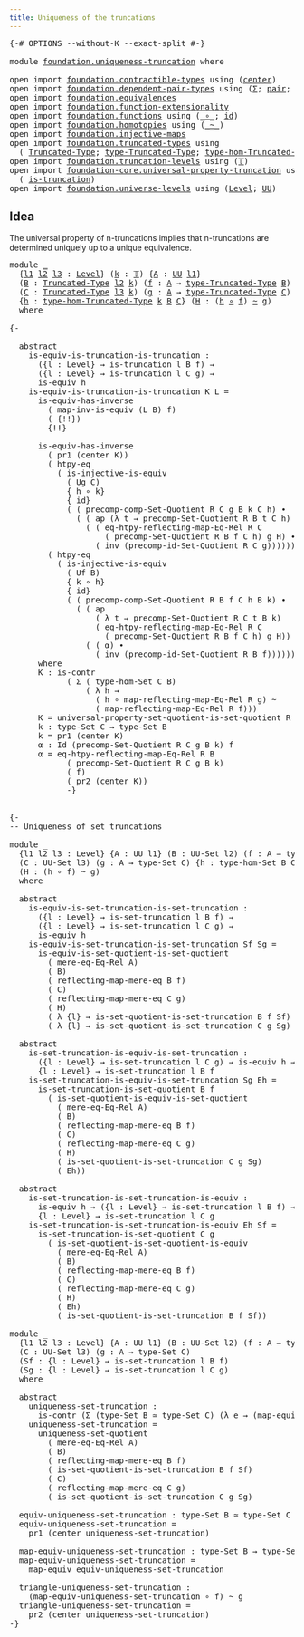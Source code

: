 ```yaml
---
title: Uniqueness of the truncations
---
```


<pre class="Agda"><a id="55" class="Symbol">{-#</a> <a id="59" class="Keyword">OPTIONS</a> <a id="67" class="Pragma">--without-K</a> <a id="79" class="Pragma">--exact-split</a> <a id="93" class="Symbol">#-}</a>

<a id="98" class="Keyword">module</a> <a id="105" href="foundation.uniqueness-truncation.html" class="Module">foundation.uniqueness-truncation</a> <a id="138" class="Keyword">where</a>

<a id="145" class="Keyword">open</a> <a id="150" class="Keyword">import</a> <a id="157" href="foundation.contractible-types.html" class="Module">foundation.contractible-types</a> <a id="187" class="Keyword">using</a> <a id="193" class="Symbol">(</a><a id="194" href="foundation-core.contractible-types.html#1098" class="Function">center</a><a id="200" class="Symbol">)</a>
<a id="202" class="Keyword">open</a> <a id="207" class="Keyword">import</a> <a id="214" href="foundation.dependent-pair-types.html" class="Module">foundation.dependent-pair-types</a> <a id="246" class="Keyword">using</a> <a id="252" class="Symbol">(</a><a id="253" href="foundation-core.dependent-pair-types.html#515" class="Record">Σ</a><a id="254" class="Symbol">;</a> <a id="256" href="foundation-core.dependent-pair-types.html#588" class="InductiveConstructor">pair</a><a id="260" class="Symbol">;</a> <a id="262" href="foundation-core.dependent-pair-types.html#605" class="Field">pr1</a><a id="265" class="Symbol">;</a> <a id="267" href="foundation-core.dependent-pair-types.html#617" class="Field">pr2</a><a id="270" class="Symbol">)</a>
<a id="272" class="Keyword">open</a> <a id="277" class="Keyword">import</a> <a id="284" href="foundation.equivalences.html" class="Module">foundation.equivalences</a>
<a id="308" class="Keyword">open</a> <a id="313" class="Keyword">import</a> <a id="320" href="foundation.function-extensionality.html" class="Module">foundation.function-extensionality</a>
<a id="355" class="Keyword">open</a> <a id="360" class="Keyword">import</a> <a id="367" href="foundation.functions.html" class="Module">foundation.functions</a> <a id="388" class="Keyword">using</a> <a id="394" class="Symbol">(</a><a id="395" href="foundation-core.functions.html#420" class="Function Operator">_∘_</a><a id="398" class="Symbol">;</a> <a id="400" href="foundation-core.functions.html#322" class="Function">id</a><a id="402" class="Symbol">)</a>
<a id="404" class="Keyword">open</a> <a id="409" class="Keyword">import</a> <a id="416" href="foundation.homotopies.html" class="Module">foundation.homotopies</a> <a id="438" class="Keyword">using</a> <a id="444" class="Symbol">(</a><a id="445" href="foundation-core.homotopies.html#1249" class="Function Operator">_~_</a><a id="448" class="Symbol">)</a>
<a id="450" class="Keyword">open</a> <a id="455" class="Keyword">import</a> <a id="462" href="foundation.injective-maps.html" class="Module">foundation.injective-maps</a>
<a id="488" class="Keyword">open</a> <a id="493" class="Keyword">import</a> <a id="500" href="foundation.truncated-types.html" class="Module">foundation.truncated-types</a> <a id="527" class="Keyword">using</a>
  <a id="535" class="Symbol">(</a> <a id="537" href="foundation-core.truncated-types.html#1925" class="Function">Truncated-Type</a><a id="551" class="Symbol">;</a> <a id="553" href="foundation-core.truncated-types.html#2060" class="Function">type-Truncated-Type</a><a id="572" class="Symbol">;</a> <a id="574" href="foundation-core.truncated-types.html#11286" class="Function">type-hom-Truncated-Type</a><a id="597" class="Symbol">)</a>
<a id="599" class="Keyword">open</a> <a id="604" class="Keyword">import</a> <a id="611" href="foundation.truncation-levels.html" class="Module">foundation.truncation-levels</a> <a id="640" class="Keyword">using</a> <a id="646" class="Symbol">(</a><a id="647" href="foundation-core.truncation-levels.html#395" class="Datatype">𝕋</a><a id="648" class="Symbol">)</a>
<a id="650" class="Keyword">open</a> <a id="655" class="Keyword">import</a> <a id="662" href="foundation-core.universal-property-truncation.html" class="Module">foundation-core.universal-property-truncation</a> <a id="708" class="Keyword">using</a>
  <a id="716" class="Symbol">(</a> <a id="718" href="foundation-core.universal-property-truncation.html#1946" class="Function">is-truncation</a><a id="731" class="Symbol">)</a>
<a id="733" class="Keyword">open</a> <a id="738" class="Keyword">import</a> <a id="745" href="foundation.universe-levels.html" class="Module">foundation.universe-levels</a> <a id="772" class="Keyword">using</a> <a id="778" class="Symbol">(</a><a id="779" href="Agda.Primitive.html#597" class="Postulate">Level</a><a id="784" class="Symbol">;</a> <a id="786" href="foundation-core.universe-levels.html#235" class="Primitive">UU</a><a id="788" class="Symbol">)</a>
</pre>
## Idea

The universal property of n-truncations implies that n-truncations are determined uniquely up to a unique equivalence.

<pre class="Agda"><a id="932" class="Keyword">module</a> <a id="939" href="foundation.uniqueness-truncation.html#939" class="Module">_</a>
  <a id="943" class="Symbol">{</a><a id="944" href="foundation.uniqueness-truncation.html#944" class="Bound">l1</a> <a id="947" href="foundation.uniqueness-truncation.html#947" class="Bound">l2</a> <a id="950" href="foundation.uniqueness-truncation.html#950" class="Bound">l3</a> <a id="953" class="Symbol">:</a> <a id="955" href="Agda.Primitive.html#597" class="Postulate">Level</a><a id="960" class="Symbol">}</a> <a id="962" class="Symbol">(</a><a id="963" href="foundation.uniqueness-truncation.html#963" class="Bound">k</a> <a id="965" class="Symbol">:</a> <a id="967" href="foundation-core.truncation-levels.html#395" class="Datatype">𝕋</a><a id="968" class="Symbol">)</a> <a id="970" class="Symbol">{</a><a id="971" href="foundation.uniqueness-truncation.html#971" class="Bound">A</a> <a id="973" class="Symbol">:</a> <a id="975" href="foundation-core.universe-levels.html#235" class="Primitive">UU</a> <a id="978" href="foundation.uniqueness-truncation.html#944" class="Bound">l1</a><a id="980" class="Symbol">}</a>
  <a id="984" class="Symbol">(</a><a id="985" href="foundation.uniqueness-truncation.html#985" class="Bound">B</a> <a id="987" class="Symbol">:</a> <a id="989" href="foundation-core.truncated-types.html#1925" class="Function">Truncated-Type</a> <a id="1004" href="foundation.uniqueness-truncation.html#947" class="Bound">l2</a> <a id="1007" href="foundation.uniqueness-truncation.html#963" class="Bound">k</a><a id="1008" class="Symbol">)</a> <a id="1010" class="Symbol">(</a><a id="1011" href="foundation.uniqueness-truncation.html#1011" class="Bound">f</a> <a id="1013" class="Symbol">:</a> <a id="1015" href="foundation.uniqueness-truncation.html#971" class="Bound">A</a> <a id="1017" class="Symbol">→</a> <a id="1019" href="foundation-core.truncated-types.html#2060" class="Function">type-Truncated-Type</a> <a id="1039" href="foundation.uniqueness-truncation.html#985" class="Bound">B</a><a id="1040" class="Symbol">)</a>
  <a id="1044" class="Symbol">(</a><a id="1045" href="foundation.uniqueness-truncation.html#1045" class="Bound">C</a> <a id="1047" class="Symbol">:</a> <a id="1049" href="foundation-core.truncated-types.html#1925" class="Function">Truncated-Type</a> <a id="1064" href="foundation.uniqueness-truncation.html#950" class="Bound">l3</a> <a id="1067" href="foundation.uniqueness-truncation.html#963" class="Bound">k</a><a id="1068" class="Symbol">)</a> <a id="1070" class="Symbol">(</a><a id="1071" href="foundation.uniqueness-truncation.html#1071" class="Bound">g</a> <a id="1073" class="Symbol">:</a> <a id="1075" href="foundation.uniqueness-truncation.html#971" class="Bound">A</a> <a id="1077" class="Symbol">→</a> <a id="1079" href="foundation-core.truncated-types.html#2060" class="Function">type-Truncated-Type</a> <a id="1099" href="foundation.uniqueness-truncation.html#1045" class="Bound">C</a><a id="1100" class="Symbol">)</a>
  <a id="1104" class="Symbol">{</a><a id="1105" href="foundation.uniqueness-truncation.html#1105" class="Bound">h</a> <a id="1107" class="Symbol">:</a> <a id="1109" href="foundation-core.truncated-types.html#11286" class="Function">type-hom-Truncated-Type</a> <a id="1133" href="foundation.uniqueness-truncation.html#963" class="Bound">k</a> <a id="1135" href="foundation.uniqueness-truncation.html#985" class="Bound">B</a> <a id="1137" href="foundation.uniqueness-truncation.html#1045" class="Bound">C</a><a id="1138" class="Symbol">}</a> <a id="1140" class="Symbol">(</a><a id="1141" href="foundation.uniqueness-truncation.html#1141" class="Bound">H</a> <a id="1143" class="Symbol">:</a> <a id="1145" class="Symbol">(</a><a id="1146" href="foundation.uniqueness-truncation.html#1105" class="Bound">h</a> <a id="1148" href="foundation-core.functions.html#420" class="Function Operator">∘</a> <a id="1150" href="foundation.uniqueness-truncation.html#1011" class="Bound">f</a><a id="1151" class="Symbol">)</a> <a id="1153" href="foundation-core.homotopies.html#1249" class="Function Operator">~</a> <a id="1155" href="foundation.uniqueness-truncation.html#1071" class="Bound">g</a><a id="1156" class="Symbol">)</a>
  <a id="1160" class="Keyword">where</a>

<a id="1167" class="Comment">{-

  abstract
    is-equiv-is-truncation-is-truncation :
      ({l : Level} → is-truncation l B f) →
      ({l : Level} → is-truncation l C g) →
      is-equiv h
    is-equiv-is-truncation-is-truncation K L =
      is-equiv-has-inverse
        ( map-inv-is-equiv (L B) f)
        ( {!!})
        {!!}

      is-equiv-has-inverse 
        ( pr1 (center K))
        ( htpy-eq
          ( is-injective-is-equiv
            ( Ug C)
            { h ∘ k}
            { id}
            ( ( precomp-comp-Set-Quotient R C g B k C h) ∙
              ( ( ap (λ t → precomp-Set-Quotient R B t C h) α) ∙
                ( ( eq-htpy-reflecting-map-Eq-Rel R C
                    ( precomp-Set-Quotient R B f C h) g H) ∙
                  ( inv (precomp-id-Set-Quotient R C g)))))))
        ( htpy-eq
          ( is-injective-is-equiv
            ( Uf B)
            { k ∘ h}
            { id}
            ( ( precomp-comp-Set-Quotient R B f C h B k) ∙
              ( ( ap
                  ( λ t → precomp-Set-Quotient R C t B k)
                  ( eq-htpy-reflecting-map-Eq-Rel R C
                    ( precomp-Set-Quotient R B f C h) g H)) ∙
                ( ( α) ∙
                  ( inv (precomp-id-Set-Quotient R B f)))))))
      where
      K : is-contr
            ( Σ ( type-hom-Set C B)
                ( λ h →
                  ( h ∘ map-reflecting-map-Eq-Rel R g) ~
                  ( map-reflecting-map-Eq-Rel R f)))
      K = universal-property-set-quotient-is-set-quotient R C g Ug B f
      k : type-Set C → type-Set B
      k = pr1 (center K)
      α : Id (precomp-Set-Quotient R C g B k) f
      α = eq-htpy-reflecting-map-Eq-Rel R B
            ( precomp-Set-Quotient R C g B k)
            ( f)
            ( pr2 (center K))
            -}</a>

  
<a id="2923" class="Comment">{-
-- Uniqueness of set truncations

module _
  {l1 l2 l3 : Level} {A : UU l1} (B : UU-Set l2) (f : A → type-Set B)
  (C : UU-Set l3) (g : A → type-Set C) {h : type-hom-Set B C}
  (H : (h ∘ f) ~ g)
  where

  abstract
    is-equiv-is-set-truncation-is-set-truncation :
      ({l : Level} → is-set-truncation l B f) →
      ({l : Level} → is-set-truncation l C g) →
      is-equiv h
    is-equiv-is-set-truncation-is-set-truncation Sf Sg =
      is-equiv-is-set-quotient-is-set-quotient
        ( mere-eq-Eq-Rel A)
        ( B)
        ( reflecting-map-mere-eq B f)
        ( C)
        ( reflecting-map-mere-eq C g)
        ( H)
        ( λ {l} → is-set-quotient-is-set-truncation B f Sf)
        ( λ {l} → is-set-quotient-is-set-truncation C g Sg)

  abstract
    is-set-truncation-is-equiv-is-set-truncation :
      ({l : Level} → is-set-truncation l C g) → is-equiv h → 
      {l : Level} → is-set-truncation l B f
    is-set-truncation-is-equiv-is-set-truncation Sg Eh =
      is-set-truncation-is-set-quotient B f
        ( is-set-quotient-is-equiv-is-set-quotient
          ( mere-eq-Eq-Rel A)
          ( B)
          ( reflecting-map-mere-eq B f)
          ( C)
          ( reflecting-map-mere-eq C g)
          ( H)
          ( is-set-quotient-is-set-truncation C g Sg)
          ( Eh))

  abstract
    is-set-truncation-is-set-truncation-is-equiv :
      is-equiv h → ({l : Level} → is-set-truncation l B f) →
      {l : Level} → is-set-truncation l C g
    is-set-truncation-is-set-truncation-is-equiv Eh Sf =
      is-set-truncation-is-set-quotient C g
        ( is-set-quotient-is-set-quotient-is-equiv
          ( mere-eq-Eq-Rel A)
          ( B)
          ( reflecting-map-mere-eq B f)
          ( C)
          ( reflecting-map-mere-eq C g)
          ( H)
          ( Eh)
          ( is-set-quotient-is-set-truncation B f Sf))

module _
  {l1 l2 l3 : Level} {A : UU l1} (B : UU-Set l2) (f : A → type-Set B)
  (C : UU-Set l3) (g : A → type-Set C)
  (Sf : {l : Level} → is-set-truncation l B f)
  (Sg : {l : Level} → is-set-truncation l C g)
  where

  abstract
    uniqueness-set-truncation :
      is-contr (Σ (type-Set B ≃ type-Set C) (λ e → (map-equiv e ∘ f) ~ g))
    uniqueness-set-truncation =
      uniqueness-set-quotient
        ( mere-eq-Eq-Rel A)
        ( B)
        ( reflecting-map-mere-eq B f)
        ( is-set-quotient-is-set-truncation B f Sf)
        ( C)
        ( reflecting-map-mere-eq C g)
        ( is-set-quotient-is-set-truncation C g Sg)
  
  equiv-uniqueness-set-truncation : type-Set B ≃ type-Set C
  equiv-uniqueness-set-truncation =
    pr1 (center uniqueness-set-truncation)

  map-equiv-uniqueness-set-truncation : type-Set B → type-Set C
  map-equiv-uniqueness-set-truncation =
    map-equiv equiv-uniqueness-set-truncation

  triangle-uniqueness-set-truncation :
    (map-equiv-uniqueness-set-truncation ∘ f) ~ g
  triangle-uniqueness-set-truncation =
    pr2 (center uniqueness-set-truncation)
-}</a>
</pre>